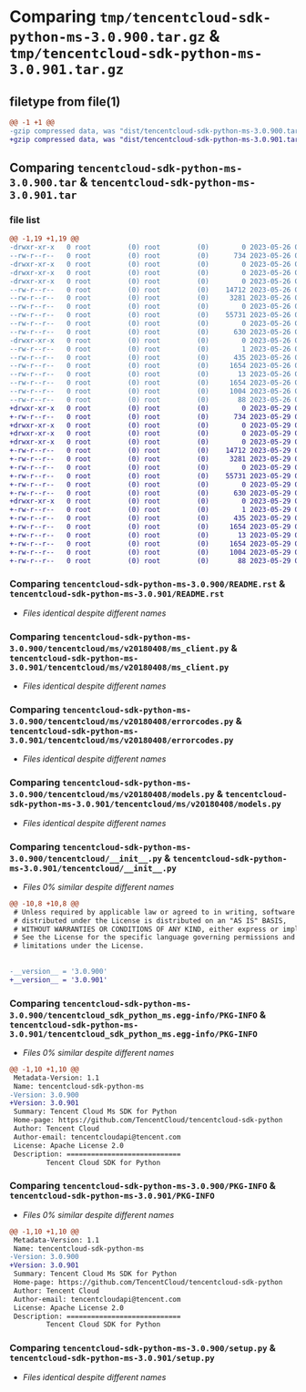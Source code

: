 # Comparing `tmp/tencentcloud-sdk-python-ms-3.0.900.tar.gz` & `tmp/tencentcloud-sdk-python-ms-3.0.901.tar.gz`

## filetype from file(1)

```diff
@@ -1 +1 @@
-gzip compressed data, was "dist/tencentcloud-sdk-python-ms-3.0.900.tar", last modified: Fri May 26 02:23:46 2023, max compression
+gzip compressed data, was "dist/tencentcloud-sdk-python-ms-3.0.901.tar", last modified: Mon May 29 02:32:40 2023, max compression
```

## Comparing `tencentcloud-sdk-python-ms-3.0.900.tar` & `tencentcloud-sdk-python-ms-3.0.901.tar`

### file list

```diff
@@ -1,19 +1,19 @@
-drwxr-xr-x   0 root         (0) root         (0)        0 2023-05-26 02:23:46.000000 tencentcloud-sdk-python-ms-3.0.900/
--rw-r--r--   0 root         (0) root         (0)      734 2023-05-26 02:23:46.000000 tencentcloud-sdk-python-ms-3.0.900/README.rst
-drwxr-xr-x   0 root         (0) root         (0)        0 2023-05-26 02:23:46.000000 tencentcloud-sdk-python-ms-3.0.900/tencentcloud/
-drwxr-xr-x   0 root         (0) root         (0)        0 2023-05-26 02:23:46.000000 tencentcloud-sdk-python-ms-3.0.900/tencentcloud/ms/
-drwxr-xr-x   0 root         (0) root         (0)        0 2023-05-26 02:23:46.000000 tencentcloud-sdk-python-ms-3.0.900/tencentcloud/ms/v20180408/
--rw-r--r--   0 root         (0) root         (0)    14712 2023-05-26 02:23:46.000000 tencentcloud-sdk-python-ms-3.0.900/tencentcloud/ms/v20180408/ms_client.py
--rw-r--r--   0 root         (0) root         (0)     3281 2023-05-26 02:23:46.000000 tencentcloud-sdk-python-ms-3.0.900/tencentcloud/ms/v20180408/errorcodes.py
--rw-r--r--   0 root         (0) root         (0)        0 2023-05-26 02:23:46.000000 tencentcloud-sdk-python-ms-3.0.900/tencentcloud/ms/v20180408/__init__.py
--rw-r--r--   0 root         (0) root         (0)    55731 2023-05-26 02:23:46.000000 tencentcloud-sdk-python-ms-3.0.900/tencentcloud/ms/v20180408/models.py
--rw-r--r--   0 root         (0) root         (0)        0 2023-05-26 02:23:46.000000 tencentcloud-sdk-python-ms-3.0.900/tencentcloud/ms/__init__.py
--rw-r--r--   0 root         (0) root         (0)      630 2023-05-26 02:23:46.000000 tencentcloud-sdk-python-ms-3.0.900/tencentcloud/__init__.py
-drwxr-xr-x   0 root         (0) root         (0)        0 2023-05-26 02:23:46.000000 tencentcloud-sdk-python-ms-3.0.900/tencentcloud_sdk_python_ms.egg-info/
--rw-r--r--   0 root         (0) root         (0)        1 2023-05-26 02:23:46.000000 tencentcloud-sdk-python-ms-3.0.900/tencentcloud_sdk_python_ms.egg-info/dependency_links.txt
--rw-r--r--   0 root         (0) root         (0)      435 2023-05-26 02:23:46.000000 tencentcloud-sdk-python-ms-3.0.900/tencentcloud_sdk_python_ms.egg-info/SOURCES.txt
--rw-r--r--   0 root         (0) root         (0)     1654 2023-05-26 02:23:46.000000 tencentcloud-sdk-python-ms-3.0.900/tencentcloud_sdk_python_ms.egg-info/PKG-INFO
--rw-r--r--   0 root         (0) root         (0)       13 2023-05-26 02:23:46.000000 tencentcloud-sdk-python-ms-3.0.900/tencentcloud_sdk_python_ms.egg-info/top_level.txt
--rw-r--r--   0 root         (0) root         (0)     1654 2023-05-26 02:23:46.000000 tencentcloud-sdk-python-ms-3.0.900/PKG-INFO
--rw-r--r--   0 root         (0) root         (0)     1004 2023-05-26 02:23:46.000000 tencentcloud-sdk-python-ms-3.0.900/setup.py
--rw-r--r--   0 root         (0) root         (0)       88 2023-05-26 02:23:46.000000 tencentcloud-sdk-python-ms-3.0.900/setup.cfg
+drwxr-xr-x   0 root         (0) root         (0)        0 2023-05-29 02:32:40.000000 tencentcloud-sdk-python-ms-3.0.901/
+-rw-r--r--   0 root         (0) root         (0)      734 2023-05-29 02:32:40.000000 tencentcloud-sdk-python-ms-3.0.901/README.rst
+drwxr-xr-x   0 root         (0) root         (0)        0 2023-05-29 02:32:40.000000 tencentcloud-sdk-python-ms-3.0.901/tencentcloud/
+drwxr-xr-x   0 root         (0) root         (0)        0 2023-05-29 02:32:40.000000 tencentcloud-sdk-python-ms-3.0.901/tencentcloud/ms/
+drwxr-xr-x   0 root         (0) root         (0)        0 2023-05-29 02:32:40.000000 tencentcloud-sdk-python-ms-3.0.901/tencentcloud/ms/v20180408/
+-rw-r--r--   0 root         (0) root         (0)    14712 2023-05-29 02:32:40.000000 tencentcloud-sdk-python-ms-3.0.901/tencentcloud/ms/v20180408/ms_client.py
+-rw-r--r--   0 root         (0) root         (0)     3281 2023-05-29 02:32:40.000000 tencentcloud-sdk-python-ms-3.0.901/tencentcloud/ms/v20180408/errorcodes.py
+-rw-r--r--   0 root         (0) root         (0)        0 2023-05-29 02:32:40.000000 tencentcloud-sdk-python-ms-3.0.901/tencentcloud/ms/v20180408/__init__.py
+-rw-r--r--   0 root         (0) root         (0)    55731 2023-05-29 02:32:40.000000 tencentcloud-sdk-python-ms-3.0.901/tencentcloud/ms/v20180408/models.py
+-rw-r--r--   0 root         (0) root         (0)        0 2023-05-29 02:32:40.000000 tencentcloud-sdk-python-ms-3.0.901/tencentcloud/ms/__init__.py
+-rw-r--r--   0 root         (0) root         (0)      630 2023-05-29 02:32:40.000000 tencentcloud-sdk-python-ms-3.0.901/tencentcloud/__init__.py
+drwxr-xr-x   0 root         (0) root         (0)        0 2023-05-29 02:32:40.000000 tencentcloud-sdk-python-ms-3.0.901/tencentcloud_sdk_python_ms.egg-info/
+-rw-r--r--   0 root         (0) root         (0)        1 2023-05-29 02:32:40.000000 tencentcloud-sdk-python-ms-3.0.901/tencentcloud_sdk_python_ms.egg-info/dependency_links.txt
+-rw-r--r--   0 root         (0) root         (0)      435 2023-05-29 02:32:40.000000 tencentcloud-sdk-python-ms-3.0.901/tencentcloud_sdk_python_ms.egg-info/SOURCES.txt
+-rw-r--r--   0 root         (0) root         (0)     1654 2023-05-29 02:32:40.000000 tencentcloud-sdk-python-ms-3.0.901/tencentcloud_sdk_python_ms.egg-info/PKG-INFO
+-rw-r--r--   0 root         (0) root         (0)       13 2023-05-29 02:32:40.000000 tencentcloud-sdk-python-ms-3.0.901/tencentcloud_sdk_python_ms.egg-info/top_level.txt
+-rw-r--r--   0 root         (0) root         (0)     1654 2023-05-29 02:32:40.000000 tencentcloud-sdk-python-ms-3.0.901/PKG-INFO
+-rw-r--r--   0 root         (0) root         (0)     1004 2023-05-29 02:32:40.000000 tencentcloud-sdk-python-ms-3.0.901/setup.py
+-rw-r--r--   0 root         (0) root         (0)       88 2023-05-29 02:32:40.000000 tencentcloud-sdk-python-ms-3.0.901/setup.cfg
```

### Comparing `tencentcloud-sdk-python-ms-3.0.900/README.rst` & `tencentcloud-sdk-python-ms-3.0.901/README.rst`

 * *Files identical despite different names*

### Comparing `tencentcloud-sdk-python-ms-3.0.900/tencentcloud/ms/v20180408/ms_client.py` & `tencentcloud-sdk-python-ms-3.0.901/tencentcloud/ms/v20180408/ms_client.py`

 * *Files identical despite different names*

### Comparing `tencentcloud-sdk-python-ms-3.0.900/tencentcloud/ms/v20180408/errorcodes.py` & `tencentcloud-sdk-python-ms-3.0.901/tencentcloud/ms/v20180408/errorcodes.py`

 * *Files identical despite different names*

### Comparing `tencentcloud-sdk-python-ms-3.0.900/tencentcloud/ms/v20180408/models.py` & `tencentcloud-sdk-python-ms-3.0.901/tencentcloud/ms/v20180408/models.py`

 * *Files identical despite different names*

### Comparing `tencentcloud-sdk-python-ms-3.0.900/tencentcloud/__init__.py` & `tencentcloud-sdk-python-ms-3.0.901/tencentcloud/__init__.py`

 * *Files 0% similar despite different names*

```diff
@@ -10,8 +10,8 @@
 # Unless required by applicable law or agreed to in writing, software
 # distributed under the License is distributed on an "AS IS" BASIS,
 # WITHOUT WARRANTIES OR CONDITIONS OF ANY KIND, either express or implied.
 # See the License for the specific language governing permissions and
 # limitations under the License.
 
 
-__version__ = '3.0.900'
+__version__ = '3.0.901'
```

### Comparing `tencentcloud-sdk-python-ms-3.0.900/tencentcloud_sdk_python_ms.egg-info/PKG-INFO` & `tencentcloud-sdk-python-ms-3.0.901/tencentcloud_sdk_python_ms.egg-info/PKG-INFO`

 * *Files 0% similar despite different names*

```diff
@@ -1,10 +1,10 @@
 Metadata-Version: 1.1
 Name: tencentcloud-sdk-python-ms
-Version: 3.0.900
+Version: 3.0.901
 Summary: Tencent Cloud Ms SDK for Python
 Home-page: https://github.com/TencentCloud/tencentcloud-sdk-python
 Author: Tencent Cloud
 Author-email: tencentcloudapi@tencent.com
 License: Apache License 2.0
 Description: ============================
         Tencent Cloud SDK for Python
```

### Comparing `tencentcloud-sdk-python-ms-3.0.900/PKG-INFO` & `tencentcloud-sdk-python-ms-3.0.901/PKG-INFO`

 * *Files 0% similar despite different names*

```diff
@@ -1,10 +1,10 @@
 Metadata-Version: 1.1
 Name: tencentcloud-sdk-python-ms
-Version: 3.0.900
+Version: 3.0.901
 Summary: Tencent Cloud Ms SDK for Python
 Home-page: https://github.com/TencentCloud/tencentcloud-sdk-python
 Author: Tencent Cloud
 Author-email: tencentcloudapi@tencent.com
 License: Apache License 2.0
 Description: ============================
         Tencent Cloud SDK for Python
```

### Comparing `tencentcloud-sdk-python-ms-3.0.900/setup.py` & `tencentcloud-sdk-python-ms-3.0.901/setup.py`

 * *Files identical despite different names*

